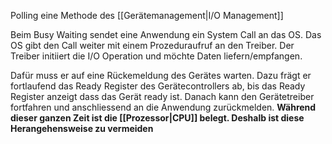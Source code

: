 Polling eine Methode des [[Gerätemanagement|I/O Management]]

Beim Busy Waiting sendet eine Anwendung ein System Call an das OS. 
Das OS gibt den Call weiter mit einem Prozeduraufruf an den Treiber. 
Der Treiber initiiert die I/O Operation und möchte Daten liefern/empfangen.

Dafür muss er auf eine Rückemeldung des Gerätes warten. 
Dazu frägt er fortlaufend das Ready Register des Gerätecontrollers ab, bis das Ready Register anzeigt dass das Gerät ready ist. 
Danach kann den Gerätetreiber fortfahren und anschliessend an die Anwendung zurückmelden. 
**Während dieser ganzen Zeit ist die [[Prozessor|CPU]] belegt. Deshalb ist diese Herangehensweise zu vermeiden**
